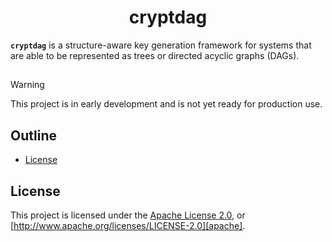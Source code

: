 <div align="center">
  <!-- <a href="https://github.com/zerocore-ai/cryptdag" target="_blank">
    <img src="https://raw.githubusercontent.com/zerocore-ai/cryptdag/main/assets/a_logo.png" alt="cryptdag Logo" width="100"></img>
  </a> -->

  <h1 align="center">cryptdag</h1>
<!--
  <p>
    <a href="https://crates.io/crates/cryptdag">
      <img src="https://img.shields.io/crates/v/cryptdag?label=crates" alt="Crate">
    </a>
    <a href="https://codecov.io/gh/zerocore-ai/cryptdag">
      <img src="https://codecov.io/gh/zerocore-ai/cryptdag/branch/main/graph/badge.svg?token=SOMETOKEN" alt="Code Coverage"/>
    </a>
    <a href="https://github.com/zerocore-ai/cryptdag/actions?query=">
      <img src="https://github.com/zerocore-ai/cryptdag/actions/workflows/tests_and_checks.yml/badge.svg" alt="Build Status">
    </a>
    <a href="https://github.com/zerocore-ai/cryptdag/blob/main/LICENSE">
      <img src="https://img.shields.io/badge/License-Apache%202.0-blue.svg" alt="License">
    </a>
    <a href="https://docs.rs/cryptdag">
      <img src="https://img.shields.io/static/v1?label=Docs&message=docs.rs&color=blue" alt="Docs">
    </a>
  </p> -->
</div>

**`cryptdag`** is a structure-aware key generation framework for systems that are able to be represented as trees or directed acyclic graphs (DAGs).

##

> [!WARNING]
> This project is in early development and is not yet ready for production use.

##

## Outline

- [License](#license)

## License

This project is licensed under the [Apache License 2.0](./LICENSE), or
[http://www.apache.org/licenses/LICENSE-2.0][apache].

[apache]: https://www.apache.org/licenses/LICENSE-2.0

